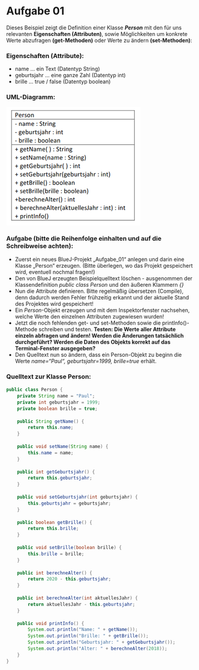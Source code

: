 # Aufgabe 01
Dieses Beispiel zeigt die Definition einer Klasse ***Person*** mit den für uns relevanten **Eigenschaften (Attributen)**, sowie
Möglichkeiten um konkrete Werte abzufragen **(get-Methoden)** oder Werte zu ändern **(set-Methoden)**:

### Eigenschaften (Attribute):

- name ... ein Text (Datentyp String)
- geburtsjahr ... eine ganze Zahl (Datentyp int)
- brille ... true / false (Datentyp boolean)

### UML-Diagramm:

![](uml.png)

### Aufgabe (bitte die Reihenfolge einhalten und auf die Schreibweise achten):

- Zuerst ein neues BlueJ-Projekt „Aufgabe_01“ anlegen und darin eine Klasse „Person“ erzeugen.
(Bitte überlegen, wo das Projekt gespeichert wird, eventuell nochmal fragen!)
- Den von BlueJ erzeugten Beispielquelltext löschen - ausgenommen der Klassendefinition
*public class Person* und den äußeren Klammern *{}*
- Nun die Attribute definieren.
Bitte regelmäßig übersetzen (Compile), denn dadurch werden Fehler frühzeitig erkannt und der aktuelle
Stand des Projektes wird gespeichert!
- Ein *Person*-Objekt erzeugen und mit dem Inspektorfenster nachsehen, welche Werte den einzelnen
Attributen zugewiesen wurden!
- Jetzt die noch fehlenden get- und set-Methoden sowie die printInfo()-Methode schreiben und testen.
**Testen: Die Werte aller Attribute einzeln abfragen und ändern!
Werden die Änderungen tatsächlich durchgeführt?
Werden die Daten des Objekts korrekt auf das Terminal-Fenster ausgegeben?**
- Den Quelltext nun so ändern, dass ein Person-Objekt zu beginn die Werte
*name=“Paul“, geburtsjahr=1999, brille=true* erhält.

### Quelltext zur Klasse Person:

```java
public class Person {
    private String name = "Paul";
    private int geburtsjahr = 1999;
    private boolean brille = true;

    public String getName() {
        return this.name;
    }

    public void setName(String name) {
        this.name = name;
    }

    public int getGeburtsjahr() {
        return this.geburtsjahr;
    }

    public void setGeburtsjahr(int geburtsjahr) {
        this.geburtsjahr = geburtsjahr;
    }

    public boolean getBrille() {
        return this.brille;
    }

    public void setBrille(boolean brille) {
        this.brille = brille;
    }

    public int berechneAlter() {
        return 2020 - this.geburtsjahr;
    }

    public int berechneAlter(int aktuellesJahr) {
        return aktuellesJahr - this.geburtsjahr;
    }

    public void printInfo() {
        System.out.println("Name: " + getName());
        System.out.println("Brille: " + getBrille());
        System.out.println("Geburtsjahr: " + getGeburtsjahr());
        System.out.println("Alter: " + berechneAlter(2018));
    }
}
```
